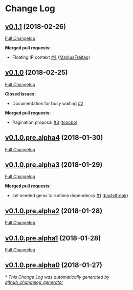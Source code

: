 # Change Log

## [v0.1.1](https://github.com/tonobo/hcloud-ruby/tree/v0.1.1) (2018-02-26)
[Full Changelog](https://github.com/tonobo/hcloud-ruby/compare/v0.1.0...v0.1.1)

**Merged pull requests:**

- Floating IP context [\#4](https://github.com/tonobo/hcloud-ruby/pull/4) ([MarkusFreitag](https://github.com/MarkusFreitag))

## [v0.1.0](https://github.com/tonobo/hcloud-ruby/tree/v0.1.0) (2018-02-25)
[Full Changelog](https://github.com/tonobo/hcloud-ruby/compare/v0.1.0.pre.alpha4...v0.1.0)

**Closed issues:**

- Documentation for busy waiting [\#2](https://github.com/tonobo/hcloud-ruby/issues/2)

**Merged pull requests:**

- Pagination proposal [\#3](https://github.com/tonobo/hcloud-ruby/pull/3) ([tonobo](https://github.com/tonobo))

## [v0.1.0.pre.alpha4](https://github.com/tonobo/hcloud-ruby/tree/v0.1.0.pre.alpha4) (2018-01-30)
[Full Changelog](https://github.com/tonobo/hcloud-ruby/compare/v0.1.0.pre.alpha3...v0.1.0.pre.alpha4)

## [v0.1.0.pre.alpha3](https://github.com/tonobo/hcloud-ruby/tree/v0.1.0.pre.alpha3) (2018-01-29)
[Full Changelog](https://github.com/tonobo/hcloud-ruby/compare/v0.1.0.pre.alpha2...v0.1.0.pre.alpha3)

**Merged pull requests:**

- set needed gems to runtime dependency [\#1](https://github.com/tonobo/hcloud-ruby/pull/1) ([bastelfreak](https://github.com/bastelfreak))

## [v0.1.0.pre.alpha2](https://github.com/tonobo/hcloud-ruby/tree/v0.1.0.pre.alpha2) (2018-01-28)
[Full Changelog](https://github.com/tonobo/hcloud-ruby/compare/v0.1.0.pre.alpha1...v0.1.0.pre.alpha2)

## [v0.1.0.pre.alpha1](https://github.com/tonobo/hcloud-ruby/tree/v0.1.0.pre.alpha1) (2018-01-28)
[Full Changelog](https://github.com/tonobo/hcloud-ruby/compare/v0.1.0.pre.alpha0...v0.1.0.pre.alpha1)

## [v0.1.0.pre.alpha0](https://github.com/tonobo/hcloud-ruby/tree/v0.1.0.pre.alpha0) (2018-01-27)


\* *This Change Log was automatically generated by [github_changelog_generator](https://github.com/skywinder/Github-Changelog-Generator)*